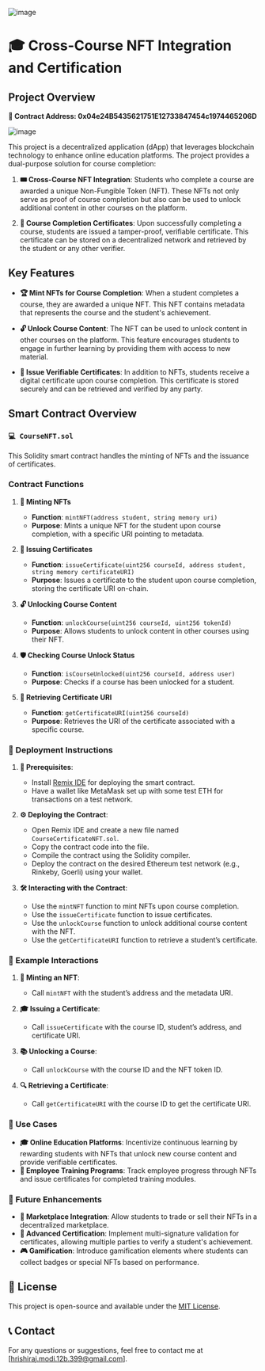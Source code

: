 ![image](https://github.com/user-attachments/assets/5feb1f95-9fc5-4eda-8991-c2d5e8f5ab43)

# 🎓 Cross-Course NFT Integration and Certification

## Project Overview

**📜 Contract Address: 0x04e24B5435621751E12733847454c1974465206D**

![image](https://github.com/user-attachments/assets/68102318-174d-4fad-b9dc-44e1ae973609)

This project is a decentralized application (dApp) that leverages blockchain technology to enhance online education platforms. The project provides a dual-purpose solution for course completion:

1. **🎟️ Cross-Course NFT Integration**: Students who complete a course are awarded a unique Non-Fungible Token (NFT). These NFTs not only serve as proof of course completion but also can be used to unlock additional content in other courses on the platform.
  
2. **📄 Course Completion Certificates**: Upon successfully completing a course, students are issued a tamper-proof, verifiable certificate. This certificate can be stored on a decentralized network and retrieved by the student or any other verifier.

## Key Features

- **🏆 Mint NFTs for Course Completion**: When a student completes a course, they are awarded a unique NFT. This NFT contains metadata that represents the course and the student's achievement.

- **🔓 Unlock Course Content**: The NFT can be used to unlock content in other courses on the platform. This feature encourages students to engage in further learning by providing them with access to new material.

- **🔐 Issue Verifiable Certificates**: In addition to NFTs, students receive a digital certificate upon course completion. This certificate is stored securely and can be retrieved and verified by any party.

## Smart Contract Overview

### `💻 CourseNFT.sol`

This Solidity smart contract handles the minting of NFTs and the issuance of certificates.

### Contract Functions

1. **🎨 Minting NFTs**
   - **Function**: `mintNFT(address student, string memory uri)`
   - **Purpose**: Mints a unique NFT for the student upon course completion, with a specific URI pointing to metadata.

2. **📜 Issuing Certificates**
   - **Function**: `issueCertificate(uint256 courseId, address student, string memory certificateURI)`
   - **Purpose**: Issues a certificate to the student upon course completion, storing the certificate URI on-chain.

3. **🔓 Unlocking Course Content**
   - **Function**: `unlockCourse(uint256 courseId, uint256 tokenId)`
   - **Purpose**: Allows students to unlock content in other courses using their NFT.

4. **🛡️ Checking Course Unlock Status**
   - **Function**: `isCourseUnlocked(uint256 courseId, address user)`
   - **Purpose**: Checks if a course has been unlocked for a student.

5. **📂 Retrieving Certificate URI**
   - **Function**: `getCertificateURI(uint256 courseId)`
   - **Purpose**: Retrieves the URI of the certificate associated with a specific course.

### 🚀 Deployment Instructions

1. **🔧 Prerequisites**:
   - Install [Remix IDE](https://remix.ethereum.org/) for deploying the smart contract.
   - Have a wallet like MetaMask set up with some test ETH for transactions on a test network.

2. **⚙️ Deploying the Contract**:
   - Open Remix IDE and create a new file named `CourseCertificateNFT.sol`.
   - Copy the contract code into the file.
   - Compile the contract using the Solidity compiler.
   - Deploy the contract on the desired Ethereum test network (e.g., Rinkeby, Goerli) using your wallet.

3. **🛠️ Interacting with the Contract**:
   - Use the `mintNFT` function to mint NFTs upon course completion.
   - Use the `issueCertificate` function to issue certificates.
   - Use the `unlockCourse` function to unlock additional course content with the NFT.
   - Use the `getCertificateURI` function to retrieve a student’s certificate.

### 📝 Example Interactions

1. **🏅 Minting an NFT**:
   - Call `mintNFT` with the student’s address and the metadata URI.
   
2. **🎓 Issuing a Certificate**:
   - Call `issueCertificate` with the course ID, student’s address, and certificate URI.

3. **📚 Unlocking a Course**:
   - Call `unlockCourse` with the course ID and the NFT token ID.
   
4. **🔍 Retrieving a Certificate**:
   - Call `getCertificateURI` with the course ID to get the certificate URI.

### 💼 Use Cases

- **🎓 Online Education Platforms**: Incentivize continuous learning by rewarding students with NFTs that unlock new course content and provide verifiable certificates.
- **🏢 Employee Training Programs**: Track employee progress through NFTs and issue certificates for completed training modules.

### 🔮 Future Enhancements

- **🛒 Marketplace Integration**: Allow students to trade or sell their NFTs in a decentralized marketplace.
- **📑 Advanced Certification**: Implement multi-signature validation for certificates, allowing multiple parties to verify a student's achievement.
- **🎮 Gamification**: Introduce gamification elements where students can collect badges or special NFTs based on performance.

## 📄 License

This project is open-source and available under the [MIT License](LICENSE).

## 📞 Contact

For any questions or suggestions, feel free to contact me at [hrishiraj.modi.12b.399@gmail.com].
